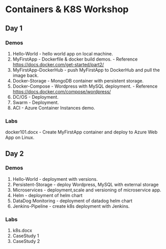 # Containers & K8S Workshop

## Day 1

### Demos

1. Hello-World - hello world app on local machine.
2. MyFirstApp - Dockerfile & docker build demos. - Reference https://docs.docker.com/get-started/part2/
3. MyFirstApp-DockerHub - push MyFirstApp to DockerHub and pull the image back.
4. Docker-Storage - MongoDB container with persistent storage.
5. Docker-Compose - Wordpress with MySQL deployment. - Reference https://docs.docker.com/compose/wordpress/
6. DC/OS - Deployment.
7. Swarm - Deployment.
8. ACI - Azure Container Instances demo.

### Labs

docker101.docx - Create MyFirstApp container and deploy to Azure Web App on Linux.

## Day 2

### Demos

1. Hello-World - deployment with versions.
2. Persistent-Storage - deploy Wordpress, MySQL with external storage
3. Microservices - deployment,scale and versioning of microservice app.
4. Helm - deployment of helm chart
5. DataDog Monitoring - deployment of datadog helm chart
6. Jenkins-Pipeline - create k8s deployment with Jenkins.

### Labs

1. k8s.docx
2. CaseStudy 1
3. CaseStudy 2

